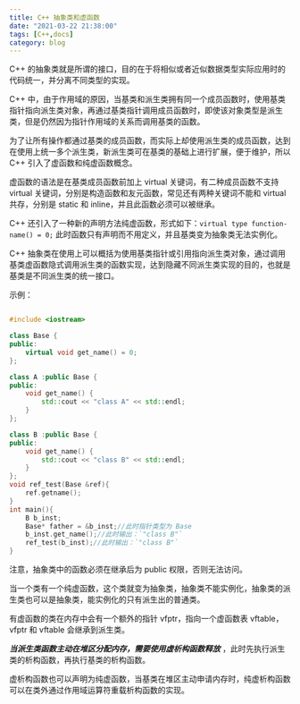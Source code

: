 ```yaml
---
title: C++ 抽象类和虚函数
date: "2021-03-22 21:38:00"
tags: [C++,docs]
category: blog
---
```

C++ 的抽象类就是所谓的接口，目的在于将相似或者近似数据类型实际应用时的代码统一，并分离不同类型的实现。

<!-- more -->

C++ 中，由于作用域的原因，当基类和派生类拥有同一个成员函数时，使用基类指针指向派生类对象，再通过基类指针调用成员函数时，即使该对象类型是派生类，但是仍然因为指针作用域的关系而调用基类的函数。

为了让所有操作都通过基类的成员函数，而实际上却使用派生类的成员函数，达到在使用上统一多个派生类，新派生类可在基类的基础上进行扩展，便于维护，所以 C++ 引入了虚函数和纯虚函数概念。

虚函数的语法是在基类成员函数前加上 virtual 关键词，有二种成员函数不支持 virtual 关键词，分别是构造函数和友元函数，常见还有两种关键词不能和 virtual 共存，分别是 static 和 inline，并且此函数必须可以被继承。

C++ 还引入了一种新的声明方法纯虚函数，形式如下：`virtual type function-name() = 0;` 此时函数只有声明而不用定义，并且基类变为抽象类无法实例化。

C++ 抽象类在使用上可以概括为使用基类指针或引用指向派生类对象，通过调用基类虚函数隐式调用派生类的函数实现，达到隐藏不同派生类实现的目的，也就是基类是不同派生类的统一接口。

示例：

```cpp

#include <iostream>

class Base {
public:
    virtual void get_name() = 0;
};

class A :public Base {
public:
    void get_name() {
        std::cout << "class A" << std::endl;
    }
};

class B :public Base {
public:
    void get_name() {
        std::cout << "class B" << std::endl;
    }
};
void ref_test(Base &ref){
    ref.getname();
}
int main(){
    B b_inst;
    Base* father = &b_inst;//此时指针类型为 Base
    b_inst.get_name();//此时输出：`"class B"`
    ref_test(b_inst);//此时输出：`"class B"`
}

```


注意，抽象类中的函数必须在继承后为 public 权限，否则无法访问。

当一个类有一个纯虚函数，这个类就变为抽象类，抽象类不能实例化，抽象类的派生类也可以是抽象类，能实例化的只有派生出的普通类。

有虚函数的类在内存中会有一个额外的指针 vfptr，指向一个虚函数表 vftable，vfptr 和 vftable 会继承到派生类。

***当派生类函数主动在堆区分配内存，需要使用虚析构函数释放*** ，此时先执行派生类的析构函数，再执行基类的析构函数。

虚析构函数也可以声明为纯虚函数，当基类在堆区主动申请内存时，纯虚析构函数可以在类外通过作用域运算符重载析构函数的实现。
